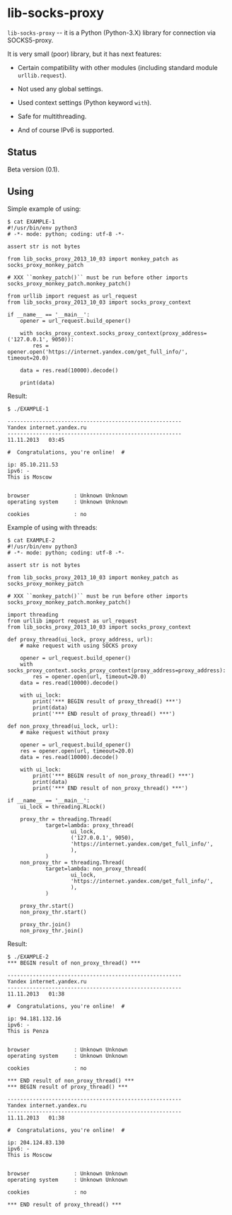 lib-socks-proxy
===============

`lib-socks-proxy` -- it is a Python (Python-3.X) library for connection via SOCKS5-proxy.

It is very small (poor) library, but it has next features:

*   Certain сompatibility with other modules (including standard module ``urllib.request``).

*   Not used any global settings.

*   Used context settings (Python keyword ``with``).

*   Safe for multithreading.

*   And of course IPv6 is supported.

Status
------

Beta version (0.1).

Using
-----

Simple example of using:

    $ cat EXAMPLE-1
    #!/usr/bin/env python3
    # -*- mode: python; coding: utf-8 -*-
    
    assert str is not bytes
    
    from lib_socks_proxy_2013_10_03 import monkey_patch as socks_proxy_monkey_patch
    
    # XXX ``monkey_patch()`` must be run before other imports
    socks_proxy_monkey_patch.monkey_patch()
    
    from urllib import request as url_request
    from lib_socks_proxy_2013_10_03 import socks_proxy_context
    
    if __name__ == '__main__':
        opener = url_request.build_opener()
        
        with socks_proxy_context.socks_proxy_context(proxy_address=('127.0.0.1', 9050)):
            res = opener.open('https://internet.yandex.com/get_full_info/', timeout=20.0)
        
        data = res.read(10000).decode()
        
        print(data)

Result:

    $ ./EXAMPLE-1

    -------------------------------------------------------
    Yandex internet.yandex.ru
    -------------------------------------------------------
    11.11.2013   03:45

    #  Congratulations, you're online!  #

    ip: 85.10.211.53
    ipv6: -
    This is Moscow


    browser              : Unknown Unknown 
    operating system     : Unknown Unknown 

    cookies              : no

Example of using with threads:

    $ cat EXAMPLE-2
    #!/usr/bin/env python3
    # -*- mode: python; coding: utf-8 -*-
    
    assert str is not bytes
    
    from lib_socks_proxy_2013_10_03 import monkey_patch as socks_proxy_monkey_patch
    
    # XXX ``monkey_patch()`` must be run before other imports
    socks_proxy_monkey_patch.monkey_patch()
    
    import threading
    from urllib import request as url_request
    from lib_socks_proxy_2013_10_03 import socks_proxy_context
    
    def proxy_thread(ui_lock, proxy_address, url):
        # make request with using SOCKS proxy
        
        opener = url_request.build_opener()
        with socks_proxy_context.socks_proxy_context(proxy_address=proxy_address):
            res = opener.open(url, timeout=20.0)
        data = res.read(10000).decode()
        
        with ui_lock:
            print('*** BEGIN result of proxy_thread() ***')
            print(data)
            print('*** END result of proxy_thread() ***')
    
    def non_proxy_thread(ui_lock, url):
        # make request without proxy
        
        opener = url_request.build_opener()
        res = opener.open(url, timeout=20.0)
        data = res.read(10000).decode()
        
        with ui_lock:
            print('*** BEGIN result of non_proxy_thread() ***')
            print(data)
            print('*** END result of non_proxy_thread() ***')
    
    if __name__ == '__main__':
        ui_lock = threading.RLock()
        
        proxy_thr = threading.Thread(
                target=lambda: proxy_thread(
                        ui_lock,
                        ('127.0.0.1', 9050),
                        'https://internet.yandex.com/get_full_info/',
                        ),
                )
        non_proxy_thr = threading.Thread(
                target=lambda: non_proxy_thread(
                        ui_lock,
                        'https://internet.yandex.com/get_full_info/',
                        ),
                )
        
        proxy_thr.start()
        non_proxy_thr.start()
        
        proxy_thr.join()
        non_proxy_thr.join()

Result:

    $ ./EXAMPLE-2
    *** BEGIN result of non_proxy_thread() ***

    -------------------------------------------------------
    Yandex internet.yandex.ru
    -------------------------------------------------------
    11.11.2013   01:38

    #  Congratulations, you're online!  #

    ip: 94.181.132.16
    ipv6: -
    This is Penza


    browser              : Unknown Unknown 
    operating system     : Unknown Unknown 

    cookies              : no

    *** END result of non_proxy_thread() ***
    *** BEGIN result of proxy_thread() ***

    -------------------------------------------------------
    Yandex internet.yandex.ru
    -------------------------------------------------------
    11.11.2013   01:38

    #  Congratulations, you're online!  #

    ip: 204.124.83.130
    ipv6: -
    This is Moscow


    browser              : Unknown Unknown 
    operating system     : Unknown Unknown 

    cookies              : no

    *** END result of proxy_thread() ***
